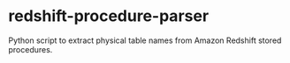 # redshift-procedure-parser
Python script to extract physical table names from Amazon Redshift stored procedures.
